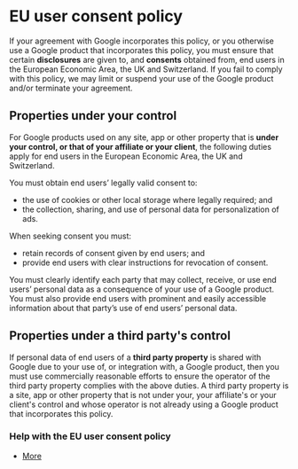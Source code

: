 EU user consent policy
======================

If your agreement with Google incorporates this policy, or you otherwise use a Google product that incorporates this policy, you must ensure that certain **disclosures** are given to, and **consents** obtained from, end users in the European Economic Area, the UK and Switzerland. If you fail to comply with this policy, we may limit or suspend your use of the Google product and/or terminate your agreement.

Properties under your control
-----------------------------

For Google products used on any site, app or other property that is **under your control, or that of your affiliate or your client**, the following duties apply for end users in the European Economic Area, the UK and Switzerland.

You must obtain end users’ legally valid consent to:

* the use of cookies or other local storage where legally required; and
* the collection, sharing, and use of personal data for personalization of ads.

When seeking consent you must:

* retain records of consent given by end users; and
* provide end users with clear instructions for revocation of consent.

You must clearly identify each party that may collect, receive, or use end users’ personal data as a consequence of your use of a Google product. You must also provide end users with prominent and easily accessible information about that party’s use of end users’ personal data.

Properties under a third party's control
----------------------------------------

If personal data of end users of a **third party property** is shared with Google due to your use of, or integration with, a Google product, then you must use commercially reasonable efforts to ensure the operator of the third party property complies with the above duties. A third party property is a site, app or other property that is not under your, your affiliate's or your client's control and whose operator is not already using a Google product that incorporates this policy.

### Help with the EU user consent policy

* [More](https://www.google.com/about/company/user-consent-policy-help/)